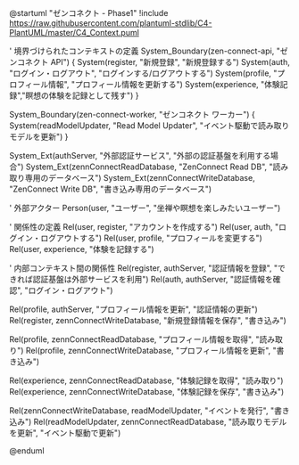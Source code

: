@startuml "ゼンコネクト - Phase1"
!include https://raw.githubusercontent.com/plantuml-stdlib/C4-PlantUML/master/C4_Context.puml

' 境界づけられたコンテキストの定義
System_Boundary(zen-connect-api, "ゼンコネクト API") {
    System(register, "新規登録", "新規登録する")
    System(auth, "ログイン・ログアウト", "ログインする/ログアウトする")
    System(profile, "プロフィール情報", "プロフィール情報を更新する")
    System(experience, "体験記録","瞑想の体験を記録として残す")
}

System_Boundary(zen-connect-worker, "ゼンコネクト ワーカー") {
    System(readModelUpdater, "Read Model Updater", "イベント駆動で読み取りモデルを更新")
}

System_Ext(authServer, "外部認証サービス", "外部の認証基盤を利用する場合")
System_Ext(zennConnectReadDatabase, "ZenConnect Read DB", "読み取り専用のデータベース")
System_Ext(zennConnectWriteDatabase, "ZenConnect Write DB", "書き込み専用のデータベース")


' 外部アクター
Person(user, "ユーザー", "坐禅や瞑想を楽しみたいユーザー")

' 関係性の定義
Rel(user, register, "アカウントを作成する")
Rel(user, auth, "ログイン・ログアウトする")
Rel(user, profile, "プロフィールを変更する")
Rel(user, experience, "体験を記録する")

' 内部コンテキスト間の関係性
Rel(register, authServer, "認証情報を登録", "できれば認証基盤は外部サービスを利用")
Rel(auth, authServer, "認証情報を確認", "ログイン・ログアウト")

Rel(profile, authServer, "プロフィール情報を更新", "認証情報の更新")
Rel(register, zennConnectWriteDatabase, "新規登録情報を保存", "書き込み")

Rel(profile, zennConnectReadDatabase, "プロフィール情報を取得", "読み取り")
Rel(profile, zennConnectWriteDatabase, "プロフィール情報を更新", "書き込み")

Rel(experience, zennConnectReadDatabase, "体験記録を取得", "読み取り")
Rel(experience, zennConnectWriteDatabase, "体験記録を保存", "書き込み")

Rel(zennConnectWriteDatabase, readModelUpdater, "イベントを発行", "書き込み")
Rel(readModelUpdater, zennConnectReadDatabase, "読み取りモデルを更新", "イベント駆動で更新")

@enduml